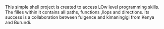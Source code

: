 This simple shell project is created to access LOw level programming skills.
The filles within it contains all paths, functions ,llops and directions.
Its success is a collaboration between fulgence and kimaningigi from Kenya and Burundi.
